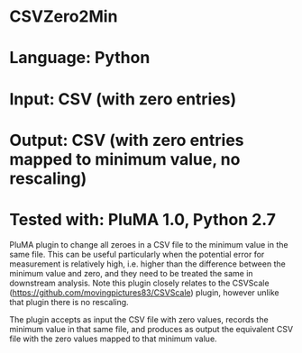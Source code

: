 # CSVZero2Min
# Language: Python
# Input: CSV (with zero entries)
# Output: CSV (with zero entries mapped to minimum value, no rescaling)
# Tested with: PluMA 1.0, Python 2.7

PluMA plugin to change all zeroes in a CSV file to the minimum value in the same file.
This can be useful particularly when the potential error for measurement is relatively high,
i.e. higher than the difference between the minimum value and zero, and they need to be
treated the same in downstream analysis.  Note this plugin closely relates to the CSVScale
(https://github.com/movingpictures83/CSVScale) plugin, however unlike that plugin there is no rescaling.

The plugin accepts as input the CSV file with zero values, records the minimum value in that same file,
and produces as output the equivalent CSV file with the zero values mapped to that minimum value.

